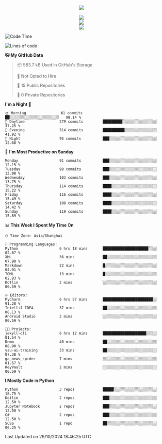 <div align="center">
  <img src="https://readme-typing-svg.demolab.com?font=Zhi+Mang+Xing&size=40&pause=1000&color=000000&center=true&vCenter=true&lines=Baymax%E5%B0%8F%E6%8C%AF;Hello%20World"/><br/>
  <br/>
  <img src="https://skillicons.dev/icons?i=java,kotlin,python,c,cpp,html,css,javascript" /><br/>
  <img src="https://skillicons.dev/icons?i=spring,vue,pytorch,maven,gradle,mysql,sqlite,linux" /><br/>
  <img src="https://skillicons.dev/icons?i=idea,pycharm,webstorm,androidstudio,vscode,git,vim,md" /><br/>
</div>

<!--START_SECTION:waka-->
![Code Time](http://img.shields.io/badge/Code%20Time-381%20hrs%2031%20mins-blue)

![Lines of code](https://img.shields.io/badge/From%20Hello%20World%20I%27ve%20Written-5.3%20million%20lines%20of%20code-blue)

**🐱 My GitHub Data** 

> 📦 583.7 kB Used in GitHub's Storage 
 > 
> 🚫 Not Opted to Hire
 > 
> 📜 15 Public Repositories 
 > 
> 🔑 0 Private Repositories 
 > 
**I'm a Night 🦉** 

```text
🌞 Morning                61 commits          ██░░░░░░░░░░░░░░░░░░░░░░░   08.14 % 
🌆 Daytime                279 commits         █████████░░░░░░░░░░░░░░░░   37.25 % 
🌃 Evening                314 commits         ██████████░░░░░░░░░░░░░░░   41.92 % 
🌙 Night                  95 commits          ███░░░░░░░░░░░░░░░░░░░░░░   12.68 % 
```
📅 **I'm Most Productive on Sunday** 

```text
Monday                   91 commits          ███░░░░░░░░░░░░░░░░░░░░░░   12.15 % 
Tuesday                  98 commits          ███░░░░░░░░░░░░░░░░░░░░░░   13.08 % 
Wednesday                103 commits         ███░░░░░░░░░░░░░░░░░░░░░░   13.75 % 
Thursday                 114 commits         ████░░░░░░░░░░░░░░░░░░░░░   15.22 % 
Friday                   116 commits         ████░░░░░░░░░░░░░░░░░░░░░   15.49 % 
Saturday                 108 commits         ████░░░░░░░░░░░░░░░░░░░░░   14.42 % 
Sunday                   119 commits         ████░░░░░░░░░░░░░░░░░░░░░   15.89 % 
```


📊 **This Week I Spent My Time On** 

```text
🕑︎ Time Zone: Asia/Shanghai

💬 Programming Languages: 
Python                   6 hrs 18 mins       █████████████████████░░░░   82.87 % 
XML                      36 mins             ██░░░░░░░░░░░░░░░░░░░░░░░   07.98 % 
Markdown                 22 mins             █░░░░░░░░░░░░░░░░░░░░░░░░   04.91 % 
TOML                     13 mins             █░░░░░░░░░░░░░░░░░░░░░░░░   02.93 % 
Kotlin                   2 mins              ░░░░░░░░░░░░░░░░░░░░░░░░░   00.59 % 

🔥 Editors: 
PyCharm                  6 hrs 57 mins       ███████████████████████░░   91.28 % 
IntelliJ IDEA            37 mins             ██░░░░░░░░░░░░░░░░░░░░░░░   08.13 % 
Android Studio           2 mins              ░░░░░░░░░░░░░░░░░░░░░░░░░   00.59 % 

🐱‍💻 Projects: 
jekyll-cli               6 hrs 12 mins       ████████████████████░░░░░   81.54 % 
Demo                     40 mins             ██░░░░░░░░░░░░░░░░░░░░░░░   08.90 % 
ysu-ai-training          33 mins             ██░░░░░░░░░░░░░░░░░░░░░░░   07.38 % 
ga_news_spider           7 mins              ░░░░░░░░░░░░░░░░░░░░░░░░░   01.57 % 
KeyVault                 2 mins              ░░░░░░░░░░░░░░░░░░░░░░░░░   00.59 % 
```

**I Mostly Code in Python** 

```text
Python                   3 repos             █████░░░░░░░░░░░░░░░░░░░░   18.75 % 
Kotlin                   2 repos             ███░░░░░░░░░░░░░░░░░░░░░░   12.50 % 
Jupyter Notebook         2 repos             ███░░░░░░░░░░░░░░░░░░░░░░   12.50 % 
C#                       2 repos             ███░░░░░░░░░░░░░░░░░░░░░░   12.50 % 
SCSS                     1 repo              ██░░░░░░░░░░░░░░░░░░░░░░░   06.25 % 
```




 Last Updated on 29/10/2024 18:46:25 UTC
<!--END_SECTION:waka-->





